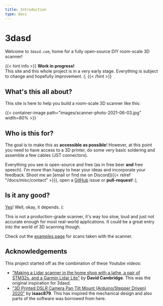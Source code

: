 ```yaml
---
title: Introduction
type: docs
---
```


# 3dasd

Welcome to `3dasd.com`, home for a fully open-source DIY room-scale 3D scanner!

{{< hint info >}}
**Work in progress!**  
This site and this whole project is in a very early stage. Everything is subject
to change and hopefully improvement. (;
{{< /hint >}}

## What's this all about?

This site is here to help you build a room-scale 3D scanner like this:

{{< container-image path="images/scanner-photo-2021-06-03.jpg" width=80% >}}

## Who is this for?

The goal is to make this as **accessible as possible**! However, at this point you
need to have access to a 3D printer, do some very basic soldering and assemble
a few cables (JST connectors).

Everything you see is open-source and free (as in free beer **and** free
speech). I'm more than happy to hear your ideas and incorporate your feedback.
Shoot me an
[email or find me on Discord]({{< relref "/docs/misc/contact" >}}), open a
[GitHub](https://github.com/3dasd)
issue or **pull-request**! (;

## Is it any good?

[Yes](https://about.gitlab.com/is-it-any-good/)! Well, okay, it depends. (:

This is not a production-grade scanner, it's way too slow, loud and just not
accurate enough for most real-world applications. It could be a great entry into
the world of 3D scanning though.

Check out the [examples page](https://examples.3dasd.com) for scans taken
with the scanner.

## Acknowledgements

This project started off as the combination of these Youtube videos:

- ["Making a Lidar scanner in the home shop with a lathe, a pair of STM32s, and a Garmin Lidar Lite"](https://www.youtube.com/watch?v=KGN82vLjguI)
by **David Cambridge**. This was the original inspiration for 3dasd.
- ["3D Printed DSLR Camera Pan Tilt Mount (Arduino/Stepper Driven) 2020"](https://www.youtube.com/watch?v=uJO7mv4-0PY)
by **isaac879**. This has inspired the mechanical design and also parts of the
software was borrowed from here.